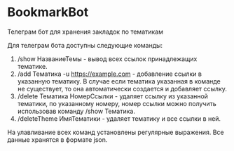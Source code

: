 # BookmarkBot
Телеграм бот для хранения закладок по тематикам

Для телеграм бота доступны следующие команды:
1) /show НазваниеТемы - вывод всех ссылок принадлежащих тематике.
2) /add Тематика -u https://example.com - добавление ссылки в указанную тематику. В случае если тематика указанная в команде не существует, то она автоматически создается и добавляет ссылку.
3) /delete Тематика НомерСсылки - удаляет ссылку из указанной тематики, по указанному номеру, номер ссылки можно получить использовав команду /show Тематика.
4) /deleteTheme ИмяТематики - удаляет тематику и все ссылки в ней.

На улавливание всех команд установлены регулярные выражения. Все данные хранятся в формате json.
